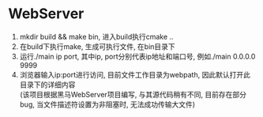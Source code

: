 # WebServer
1. mkdir build && make bin, 进入build执行cmake .. 
2. 在build下执行make, 生成可执行文件, 在bin目录下 
3. 运行./main ip port, 其中ip, port分别代表ip地址和端口号, 例如./main 0.0.0.0 9999 
4. 浏览器输入ip:port进行访问, 目前文件工作目录为webpath, 因此默认打开此目录下的详细内容<br>
(该项目根据黑马WebServer项目编写, 与其源代码稍有不同, 目前存在部分bug, 当文件描述符设置为非阻塞时, 无法成功传输大文件)